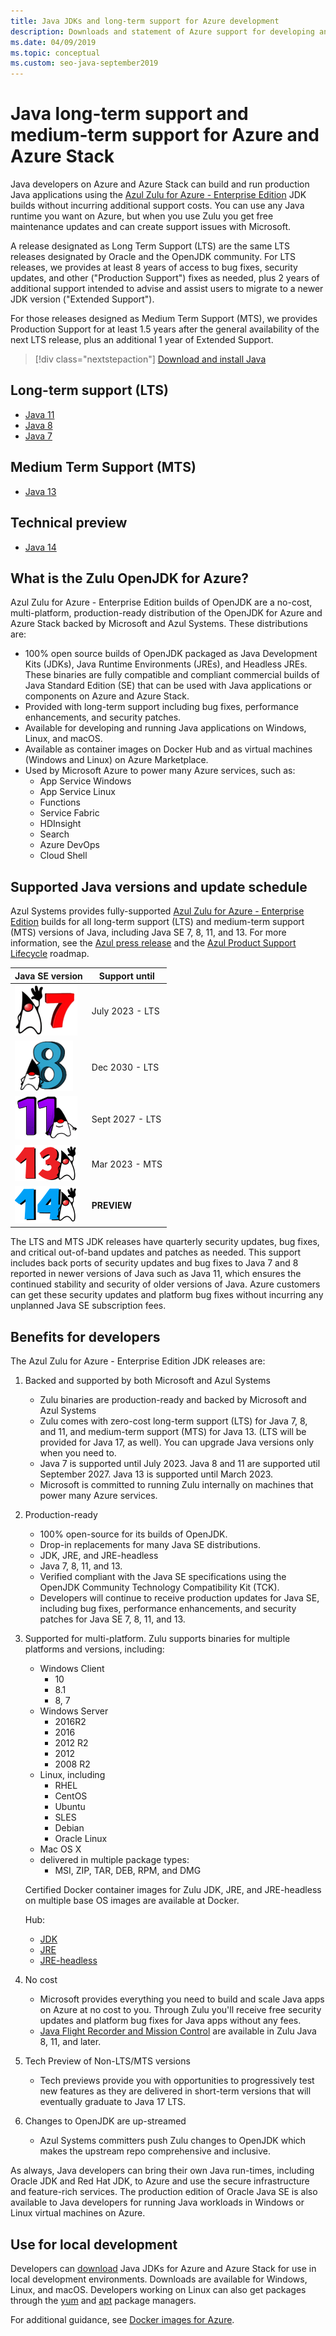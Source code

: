 ```yaml
---
title: Java JDKs and long-term support for Azure development
description: Downloads and statement of Azure support for developing and running Java applications.
ms.date: 04/09/2019
ms.topic: conceptual
ms.custom: seo-java-september2019
---
```


# Java long-term support and medium-term support for Azure and Azure Stack

Java developers on Azure and Azure Stack can build and run production Java applications using the [Azul Zulu for Azure - Enterprise Edition](https://www.azul.com/downloads/azure-only/zulu/) JDK builds without incurring additional support costs. You can use any Java runtime you want on Azure, but when you use Zulu you get free maintenance updates and can create support issues with Microsoft.

A release designated as Long Term Support (LTS) are the same LTS releases designated by Oracle and the OpenJDK community. For LTS releases, we provides at least 8 years of access to bug fixes, security updates, and other ("Production Support") fixes as needed, plus 2 years of additional support intended to advise and assist users to migrate to a newer JDK version ("Extended Support").

For those releases designed as Medium Term Support (MTS), we provides Production Support for at least 1.5 years after the general availability of the next LTS release, plus an additional 1 year of Extended Support.

> [!div class="nextstepaction"]
> [Download and install Java](java-jdk-install.md)

## Long-term support (LTS)

* [Java 11](https://www.azul.com/downloads/azure-only/zulu/?&version=java-11-lts)
* [Java 8](https://www.azul.com/downloads/azure-only/zulu/?&version=java-8-lts)
* [Java 7](https://www.azul.com/downloads/azure-only/zulu/?&version=java-7-lts)

## Medium Term Support (MTS)

* [Java 13](https://www.azul.com/downloads/azure-only/zulu/?&version=java-13)

## Technical preview

* [Java 14](https://www.azul.com/downloads/azure-only/zulu/?version=java-14)

## What is the Zulu OpenJDK for Azure?

Azul Zulu for Azure - Enterprise Edition builds of OpenJDK are a no-cost, multi-platform, production-ready distribution of the OpenJDK for Azure and Azure Stack backed by Microsoft and Azul Systems. These distributions are:

* 100% open source builds of OpenJDK packaged as Java Development Kits (JDKs), Java Runtime Environments (JREs), and Headless JREs. These binaries are fully compatible and compliant commercial builds of Java Standard Edition (SE) that can be used with Java applications or components on Azure and Azure Stack.
* Provided with long-term support including bug fixes, performance enhancements, and security patches.
* Available for developing and running Java applications on Windows, Linux, and macOS.
* Available as container images on Docker Hub and as virtual machines (Windows and Linux) on Azure Marketplace.
* Used by Microsoft Azure to power many Azure services, such as:
  * App Service Windows
  * App Service Linux
  * Functions
  * Service Fabric
  * HDInsight
  * Search
  * Azure DevOps
  * Cloud Shell  

## Supported Java versions and update schedule

Azul Systems provides fully-supported [Azul Zulu for Azure - Enterprise Edition](https://www.azul.com/downloads/azure-only/zulu/) builds for all long-term support (LTS) and medium-term support (MTS) versions of Java, including Java SE 7, 8, 11, and 13. For more information, see the [Azul press release](https://www.azul.com/press_release/free-java-production-support-for-microsoft-azure-azure-stack) and the [Azul Product Support Lifecycle](https://www.azul.com/products/azul_support_roadmap/) roadmap.

|Java SE version  |Support until  |
|---------|----------|
|[![Supported Java version - LTS - Java 7](media/supported-java-versions-java-7.png)](https://www.azul.com/downloads/azure-only/zulu/?&version=java-7-lts) |July 2023 - LTS|
|[![Supported Java version - LTS - Java 8](media/supported-java-versions-java-8.png)](https://www.azul.com/downloads/azure-only/zulu/?&version=java-8-lts) |Dec 2030 - LTS|
|[![Supported Java version - LTS - Java 11](media/supported-java-versions-java-11.png)](https://www.azul.com/downloads/azure-only/zulu/?&version=java-11-lts) |Sept 2027 - LTS|
|[![Supported Java version - MTS - Java 13](media/supported-java-versions-java-13.png)](https://www.azul.com/downloads/azure-only/zulu/?&version=java-13) |Mar 2023 - MTS|
|[![Supported Java version - Preview - Java 14](media/supported-java-versions-java-14.png)](https://www.azul.com/downloads/azure-only/zulu/?version=java-14) |**PREVIEW**|

The LTS and MTS JDK releases have quarterly security updates, bug fixes, and critical out-of-band updates and patches as needed.  This support includes back ports of security updates and bug fixes to Java 7 and 8 reported in newer versions of Java such as Java 11, which ensures the continued stability and security of older versions of Java.  Azure customers can get these security updates and platform bug fixes without incurring any unplanned Java SE subscription fees.

## Benefits for developers

The Azul Zulu for Azure - Enterprise Edition JDK releases are:

1. Backed and supported by both Microsoft and Azul Systems

   * Zulu binaries are production-ready and backed by Microsoft and Azul Systems
   * Zulu comes with zero-cost long-term support (LTS) for Java 7, 8, and 11, and medium-term support (MTS) for Java 13. (LTS will be provided for Java 17, as well). You can upgrade Java versions only when you need to.
   * Java 7 is supported until July 2023. Java 8 and 11 are supported util September 2027. Java 13 is supported until March 2023.
   * Microsoft is committed to running Zulu internally on machines that power many Azure services.

2. Production-ready

   * 100% open-source for its builds of OpenJDK.
   * Drop-in replacements for many Java SE distributions.
   * JDK, JRE, and JRE-headless
   * Java 7, 8, 11, and 13.
   * Verified compliant with the Java SE specifications using the OpenJDK Community Technology Compatibility Kit (TCK).
   * Developers will continue to receive production updates for Java SE, including bug fixes, performance enhancements, and security patches for Java SE 7, 8, 11, and 13.

3. Supported for multi-platform. Zulu supports binaries for multiple platforms and versions, including:

   * Windows Client
     * 10
     * 8.1
     * 8, 7
   * Windows Server
     * 2016R2
     * 2016
     * 2012 R2
     * 2012
     * 2008 R2
   * Linux, including
     * RHEL
     * CentOS
     * Ubuntu
     * SLES
     * Debian
     * Oracle Linux
   * Mac OS X
   * delivered in multiple package types:
     * MSI, ZIP, TAR, DEB, RPM, and DMG

    Certified Docker container images for Zulu JDK, JRE, and JRE-headless on multiple base OS images are available at Docker.

    Hub:

    * [JDK](https://hub.docker.com/_/microsoft-java-jdk)
    * [JRE](https://hub.docker.com/_/microsoft-java-jre)
    * [JRE-headless](https://hub.docker.com/_/microsoft-java-jre-headless)

4. No cost

   * Microsoft provides everything you need to build and scale Java apps on Azure at no cost to you. Through Zulu you'll receive free security updates and platform bug fixes for Java apps without any fees.
   * [Java Flight Recorder and Mission Control](java-jdk-flight-recorder-and-mission-control.md) are available in Zulu Java 8, 11, and later.

5. Tech Preview of Non-LTS/MTS versions

   * Tech previews provide you with opportunities to progressively test new features as they are delivered in short-term versions that will eventually graduate to Java 17 LTS.

6. Changes to OpenJDK are up-streamed

   * Azul Systems committers push Zulu changes to OpenJDK which makes the upstream repo comprehensive and inclusive.

As always, Java developers can bring their own Java run-times, including Oracle JDK and Red Hat JDK, to Azure and use  the secure infrastructure and feature-rich services. The production edition of Oracle Java SE is also available to Java developers for running Java workloads in Windows or Linux virtual machines on Azure.

## Use for local development

Developers can [download](https://www.azul.com/downloads/azure-only/zulu/) Java JDKs for Azure and Azure Stack for use in local development environments. Downloads are available for Windows, Linux, and macOS. Developers working on Linux can also get packages through the [yum](https://www.azul.com/downloads/azure-only/zulu/#yum-repo) and [apt](https://www.azul.com/downloads/azure-only/zulu/#apt-repo) package managers.

For additional guidance, see [Docker images for Azure](java-jdk-docker-images.md).
